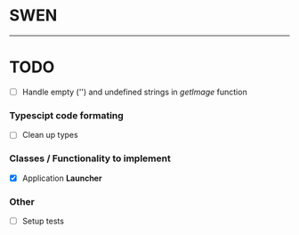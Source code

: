 # SWEN

---

# TODO

* [ ] Handle empty ('') and undefined strings in *getImage* function 

### Typescipt code formating

* [ ] Clean up types

### Classes / Functionality to implement
* [x] Application **Launcher**

### Other
* [ ] Setup tests